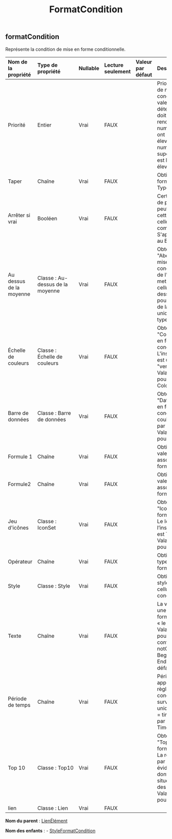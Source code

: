 ﻿---
title: FormatCondition
second_title: Aspose.Cells Cloud Documen
type: docs
url: /fr/specification/model/formatcondition/
description: "Aspose.Cells Spécification du modèle cloud : FormatCondition. Gérez sans effort Excel et d'autres feuilles de calcul avec des fonctionnalités telles que l'ouverture, la génération, l'édition, le fractionnement, la fusion, la comparaison et la conversion."
kwords: Excel, Office, feuille de calcul, Cloud REST API, FormatCondition
weight: 50
---
## **formatCondition**

 Représente la condition de mise en forme conditionnelle.

| Nom de la propriété| Type de propriété| Nullable| Lecture seulement| Valeur par défaut| Description|
|:- |:- |:- |:- |:- |:- |
| Priorité| Entier| Vrai| FAUX||Priorité de cette règle de mise en forme conditionnelle. Cette valeur est utilisée pour déterminer quel format doit être évalué et rendu. Les valeurs numériques inférieures ont une priorité plus élevée que les valeurs numériques supérieures, où « 1 » est la priorité la plus élevée.|
| Taper| Chaîne| Vrai| FAUX|| Obtient et définit si le format conditionnel Type.|
| Arrêter si vrai| Booléen| Vrai| FAUX|| Certes, aucune règle de priorité inférieure ne peut être appliquée à cette règle lorsque celle-ci est évaluée comme vraie. S'applique uniquement au Excel 2007 ;|
| Au dessus de la moyenne| Classe : Au-dessus de la moyenne| Vrai| FAUX|| Obtenez l'instance "AboveAverage" de la mise en forme conditionnelle. La règle de l'instance par défaut met en évidence les cellules situées au-dessus de la moyenne pour toutes les valeurs de la plage. Valable uniquement pour le type = AboveAverage.|
| Échelle de couleurs| Classe : Échelle de couleurs| Vrai| FAUX||Obtenez l'instance "ColorScale" de la mise en forme conditionnelle. L'instance par défaut est un 3ColorScale "vert-jaune-rouge". Valable uniquement pour le type = ColorScale.|
| Barre de données| Classe : Barre de données| Vrai| FAUX|| Obtenez l'instance "DataBar" de la mise en forme conditionnelle. La couleur de l'instance par défaut est le bleu. Valable uniquement pour le type DataBar.|
| Formule 1| Chaîne| Vrai| FAUX|| Obtient et définit la valeur ou l'expression associée à la mise en forme conditionnelle.|
| Formule2| Chaîne| Vrai| FAUX|| Obtient et définit la valeur ou l'expression associée à la mise en forme conditionnelle.|
| Jeu d'icônes| Classe : IconSet| Vrai| FAUX|| Obtenez l'instance "IconSet" de la mise en forme conditionnelle. Le IconSetType de l’instance par défaut est TrafficLights31. Valable uniquement pour type = IconSet.|
| Opérateur| Chaîne| Vrai| FAUX|| Obtient et définit le type d'opérateur de format conditionnel.|
| Style| Classe : Style| Vrai| FAUX|| Obtient ou définit le style des plages de cellules mises en forme conditionnellement.|
| Texte| Chaîne| Vrai| FAUX||La valeur du texte dans une règle de mise en forme conditionnelle « le texte contient ». Valable uniquement pour type = containText, notContainsText, BeginsWith et EndsWith. La valeur par défaut est nulle.|
| Période de temps| Chaîne| Vrai| FAUX|| Période de temps applicable dans une règle de formatage conditionnel « date survenant… ». Valable uniquement pour type = timePeriod. La valeur par défaut est TimePeriodType.Today.|
| Top 10| Classe : Top10| Vrai| FAUX|| Obtenez l'instance "Top10" de la mise en forme conditionnelle. La règle de l'instance par défaut met en évidence les cellules dont les valeurs se situent dans la tranche des 10 premières. Valable uniquement pour le type Top10.|
| lien| Classe : Lien| Vrai| FAUX|||

**Nom du parent** : [LienÉlément](/specification/model/linkelement)

**Nom des enfants** : 
	-  [StyleFormatCondition](styleformatcondition) 
